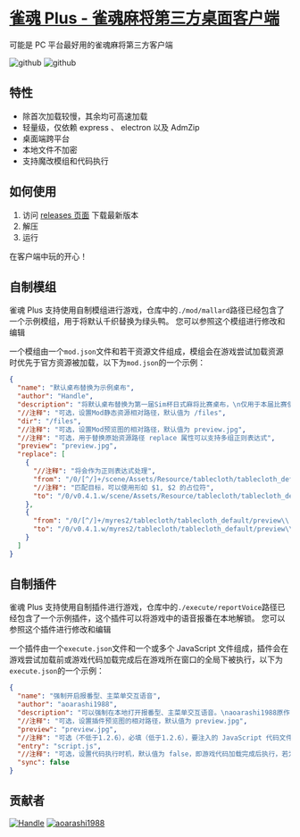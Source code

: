 # [雀魂 Plus - 雀魂麻将第三方桌面客户端](https://github.com/iamapig120/majsoul-plus-client)

可能是 PC 平台最好用的雀魂麻将第三方客户端

![github](https://img.shields.io/github/downloads/iamapig120/majsoul-plus-client/total.svg)
![github](https://img.shields.io/github/license/iamapig120/majsoul-plus-client.svg)

## 特性

- 除首次加载较慢，其余均可高速加载
- 轻量级，仅依赖 express 、 electron 以及 AdmZip
- 桌面端跨平台
- 本地文件不加密
- 支持魔改模组和代码执行

## 如何使用

1. 访问 <a href="https://github.com/iamapig120/majsoul-plus-client/releases">releases 页面</a> 下载最新版本
2. 解压
3. 运行

在客户端中玩的开心！

## 自制模组

雀魂 Plus 支持使用自制模组进行游戏，仓库中的`./mod/mallard`路径已经包含了一个示例模组，用于将默认千织替换为绿头鸭。
您可以参照这个模组进行修改和编辑

一个模组由一个`mod.json`文件和若干资源文件组成，模组会在游戏尝试加载资源时优先于官方资源被加载，以下为`mod.json`的一个示例：

```json
{
  "name": "默认桌布替换为示例桌布",
  "author": "Handle",
  "description": "将默认桌布替换为第一届Sim杯日式麻将比赛桌布，\n仅用于本届比赛使用。",
  "//注释": "可选，设置Mod静态资源相对路径，默认值为 /files",
  "dir": "/files",
  "//注释": "可选，设置Mod预览图的相对路径，默认值为 preview.jpg",
  "//注释": "可选，用于替换原始资源路径 replace 属性可以支持多组正则表达式",
  "preview": "preview.jpg",
  "replace": [
    {
      "//注释": "将会作为正则表达式处理",
      "from": "/0/[^/]+/scene/Assets/Resource/tablecloth/tablecloth_default/Table_Dif\\.jpg",
      "//注释": "匹配目标，可以使用形如 $1, $2 的占位符",
      "to": "/0/v0.4.1.w/scene/Assets/Resource/tablecloth/tablecloth_default/Table_Dif\\.jpg"
    },
    {
      "from": "/0/[^/]+/myres2/tablecloth/tablecloth_default/preview\\.jpg",
      "to": "/0/v0.4.1.w/myres2/tablecloth/tablecloth_default/preview\\.jpg"
    }
  ]
}
```

## 自制插件

雀魂 Plus 支持使用自制插件进行游戏，仓库中的`./execute/reportVoice`路径已经包含了一个示例插件，这个插件可以将游戏中的语音报番在本地解锁。
您可以参照这个插件进行修改和编辑

一个插件由一个`execute.json`文件和一个或多个 JavaScript 文件组成，插件会在游戏尝试加载前或游戏代码加载完成后在游戏所在窗口的全局下被执行，以下为`execute.json`的一个示例：

```json
{
  "name": "强制开启报番型、主菜单交互语音",
  "author": "aoarashi1988",
  "description": "可以强制在本地打开报番型、主菜单交互语音。\naoarashi1988原作，Handle修改。",
  "//注释": "可选，设置插件预览图的相对路径，默认值为 preview.jpg",
  "preview": "preview.jpg",
  "//注释": "可选（不低于1.2.6），必填（低于1.2.6），要注入的 JavaScript 代码文件",
  "entry": "script.js",
  "//注释": "可选，设置代码执行时机，默认值为 false，即游戏代码加载完成后执行，若为 true 则会在游戏加载前执行要注入的代码",
  "sync": false
}
```

## 贡献者

[![Handle](https://avatars0.githubusercontent.com/u/16359124?s=64)](https://github.com/iamapig120)
[![aoarashi1988](https://avatars1.githubusercontent.com/u/30466105?s=64)](https://github.com/aoarashi1988)

